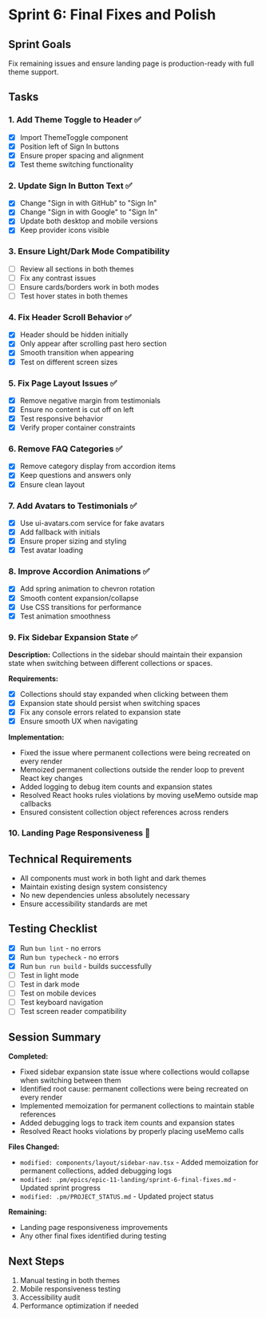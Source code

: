 # Sprint 6: Final Fixes and Polish

## Sprint Goals
Fix remaining issues and ensure landing page is production-ready with full theme support.

## Tasks

### 1. Add Theme Toggle to Header ✅
- [x] Import ThemeToggle component
- [x] Position left of Sign In buttons
- [x] Ensure proper spacing and alignment
- [x] Test theme switching functionality

### 2. Update Sign In Button Text ✅
- [x] Change "Sign in with GitHub" to "Sign In"
- [x] Change "Sign in with Google" to "Sign In"
- [x] Update both desktop and mobile versions
- [x] Keep provider icons visible

### 3. Ensure Light/Dark Mode Compatibility
- [ ] Review all sections in both themes
- [ ] Fix any contrast issues
- [ ] Ensure cards/borders work in both modes
- [ ] Test hover states in both themes

### 4. Fix Header Scroll Behavior ✅
- [x] Header should be hidden initially
- [x] Only appear after scrolling past hero section
- [x] Smooth transition when appearing
- [x] Test on different screen sizes

### 5. Fix Page Layout Issues ✅
- [x] Remove negative margin from testimonials
- [x] Ensure no content is cut off on left
- [x] Test responsive behavior
- [x] Verify proper container constraints

### 6. Remove FAQ Categories ✅
- [x] Remove category display from accordion items
- [x] Keep questions and answers only
- [x] Ensure clean layout

### 7. Add Avatars to Testimonials ✅
- [x] Use ui-avatars.com service for fake avatars
- [x] Add fallback with initials
- [x] Ensure proper sizing and styling
- [x] Test avatar loading

### 8. Improve Accordion Animations ✅
- [x] Add spring animation to chevron rotation
- [x] Smooth content expansion/collapse
- [x] Use CSS transitions for performance
- [x] Test animation smoothness

### 9. Fix Sidebar Expansion State ✅
**Description:** Collections in the sidebar should maintain their expansion state when switching between different collections or spaces.

**Requirements:**
- [x] Collections should stay expanded when clicking between them
- [x] Expansion state should persist when switching spaces
- [x] Fix any console errors related to expansion state
- [x] Ensure smooth UX when navigating

**Implementation:**
- Fixed the issue where permanent collections were being recreated on every render
- Memoized permanent collections outside the render loop to prevent React key changes
- Added logging to debug item counts and expansion states
- Resolved React hooks rules violations by moving useMemo outside map callbacks
- Ensured consistent collection object references across renders

### 10. Landing Page Responsiveness 🚧

## Technical Requirements
- All components must work in both light and dark themes
- Maintain existing design system consistency
- No new dependencies unless absolutely necessary
- Ensure accessibility standards are met

## Testing Checklist
- [x] Run `bun lint` - no errors
- [x] Run `bun typecheck` - no errors
- [x] Run `bun run build` - builds successfully
- [ ] Test in light mode
- [ ] Test in dark mode
- [ ] Test on mobile devices
- [ ] Test keyboard navigation
- [ ] Test screen reader compatibility

## Session Summary
**Completed:**
- Fixed sidebar expansion state issue where collections would collapse when switching between them
- Identified root cause: permanent collections were being recreated on every render
- Implemented memoization for permanent collections to maintain stable references
- Added debugging logs to track item counts and expansion states
- Resolved React hooks violations by properly placing useMemo calls

**Files Changed:**
- `modified: components/layout/sidebar-nav.tsx` - Added memoization for permanent collections, added debugging logs
- `modified: .pm/epics/epic-11-landing/sprint-6-final-fixes.md` - Updated sprint progress
- `modified: .pm/PROJECT_STATUS.md` - Updated project status

**Remaining:**
- Landing page responsiveness improvements
- Any other final fixes identified during testing

## Next Steps
1. Manual testing in both themes
2. Mobile responsiveness testing
3. Accessibility audit
4. Performance optimization if needed 
